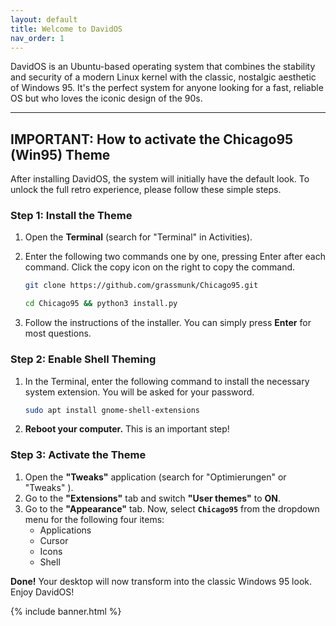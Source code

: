 ```yaml
---
layout: default
title: Welcome to DavidOS
nav_order: 1
---
```


DavidOS is an Ubuntu-based operating system that combines the stability and security of a modern Linux kernel with the classic, nostalgic aesthetic of Windows 95. It's the perfect system for anyone looking for a fast, reliable OS but who loves the iconic design of the 90s.

---

## IMPORTANT: How to activate the Chicago95 (Win95) Theme



After installing DavidOS, the system will initially have the default look. To unlock the full retro experience, please follow these simple steps.

### Step 1: Install the Theme

1.  Open the **Terminal** (search for "Terminal" in Activities).
2.  Enter the following two commands one by one, pressing Enter after each command. Click the copy icon on the right to copy the command.

    ```bash
    git clone https://github.com/grassmunk/Chicago95.git
    ```
    ```bash
    cd Chicago95 && python3 install.py
    ```
3.  Follow the instructions of the installer. You can simply press **Enter** for most questions.

### Step 2: Enable Shell Theming

1.  In the Terminal, enter the following command to install the necessary system extension. You will be asked for your password.

    ```bash
    sudo apt install gnome-shell-extensions
    ```
2.  **Reboot your computer.** This is an important step!

### Step 3: Activate the Theme

1.  Open the **"Tweaks"** application (search for "Optimierungen" or "Tweaks" ).
2.  Go to the **"Extensions"** tab and switch **"User themes"** to **ON**.
3.  Go to the **"Appearance"** tab. Now, select **`Chicago95`** from the dropdown menu for the following four items:
    *   Applications
    *   Cursor
    *   Icons
    *   Shell

**Done!** Your desktop will now transform into the classic Windows 95 look. Enjoy DavidOS!

{% include banner.html %}

